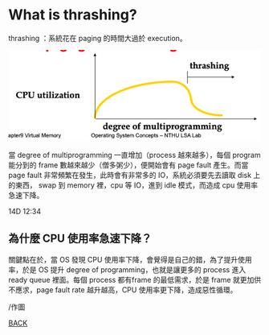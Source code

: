 # What is thrashing?

thrashing ：系統花在 paging 的時間大過於 execution。

![What%20is%20thrashing%20c38c0cd65d0d4be5805b8e259c15df48/_2020-06-03_11.50.12.png](What%20is%20thrashing%20c38c0cd65d0d4be5805b8e259c15df48/_2020-06-03_11.50.12.png)

當 degree of multiprogramming 一直增加（process 越來越多），每個 program 能分到的 frame 數越來越少（僧多粥少），便開始會有 page fault 產生。而當 page fault 非常頻繁在發生，此時會有非常多的 IO，系統必須要先去讀取 disk 上的東西， swap 到 memory 裡，cpu 等 IO，進到 idle 模式，而造成 cpu 使用率急速下降。

14D  12:34 

## 為什麼 CPU 使用率急速下降？

關鍵點在於，當 OS 發現 CPU 使用率下降，會覺得是自己的錯，為了提升使用率，於是 OS 提升 degree of programming，也就是讓更多的 process 進入 ready queue 裡面。每個 process 都有frame 的最低需求，於是 frame 就更加供不應求，page fault rate 越升越高，CPU 使用率更下降，造成惡性循環。

/作圖 

[BACK](https://www.notion.so/Virtual-Memory-2c6d658d7a994e0a882ba148033e3d12)